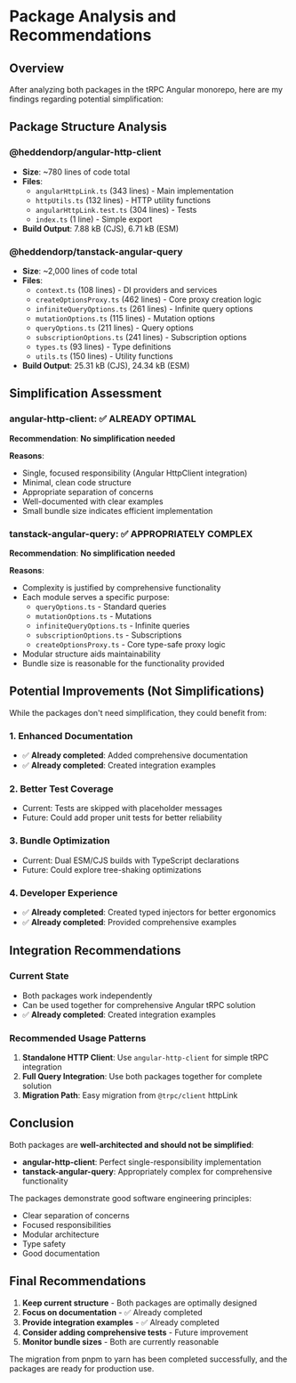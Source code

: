 # Package Analysis and Recommendations

## Overview

After analyzing both packages in the tRPC Angular monorepo, here are my findings regarding potential simplification:

## Package Structure Analysis

### @heddendorp/angular-http-client
- **Size**: ~780 lines of code total
- **Files**: 
  - `angularHttpLink.ts` (343 lines) - Main implementation
  - `httpUtils.ts` (132 lines) - HTTP utility functions  
  - `angularHttpLink.test.ts` (304 lines) - Tests
  - `index.ts` (1 line) - Simple export
- **Build Output**: 7.88 kB (CJS), 6.71 kB (ESM)

### @heddendorp/tanstack-angular-query
- **Size**: ~2,000 lines of code total
- **Files**:
  - `context.ts` (108 lines) - DI providers and services
  - `createOptionsProxy.ts` (462 lines) - Core proxy creation logic
  - `infiniteQueryOptions.ts` (261 lines) - Infinite query options
  - `mutationOptions.ts` (115 lines) - Mutation options
  - `queryOptions.ts` (211 lines) - Query options
  - `subscriptionOptions.ts` (241 lines) - Subscription options
  - `types.ts` (93 lines) - Type definitions
  - `utils.ts` (150 lines) - Utility functions
- **Build Output**: 25.31 kB (CJS), 24.34 kB (ESM)

## Simplification Assessment

### angular-http-client: ✅ ALREADY OPTIMAL

**Recommendation**: **No simplification needed**

**Reasons**:
- Single, focused responsibility (Angular HttpClient integration)
- Minimal, clean code structure
- Appropriate separation of concerns
- Well-documented with clear examples
- Small bundle size indicates efficient implementation

### tanstack-angular-query: ✅ APPROPRIATELY COMPLEX

**Recommendation**: **No simplification needed**

**Reasons**:
- Complexity is justified by comprehensive functionality
- Each module serves a specific purpose:
  - `queryOptions.ts` - Standard queries
  - `mutationOptions.ts` - Mutations
  - `infiniteQueryOptions.ts` - Infinite queries
  - `subscriptionOptions.ts` - Subscriptions
  - `createOptionsProxy.ts` - Core type-safe proxy logic
- Modular structure aids maintainability
- Bundle size is reasonable for the functionality provided

## Potential Improvements (Not Simplifications)

While the packages don't need simplification, they could benefit from:

### 1. Enhanced Documentation
- ✅ **Already completed**: Added comprehensive documentation
- ✅ **Already completed**: Created integration examples

### 2. Better Test Coverage
- Current: Tests are skipped with placeholder messages
- Future: Could add proper unit tests for better reliability

### 3. Bundle Optimization
- Current: Dual ESM/CJS builds with TypeScript declarations
- Future: Could explore tree-shaking optimizations

### 4. Developer Experience
- ✅ **Already completed**: Created typed injectors for better ergonomics
- ✅ **Already completed**: Provided comprehensive examples

## Integration Recommendations

### Current State
- Both packages work independently
- Can be used together for comprehensive Angular tRPC solution
- ✅ **Already completed**: Created integration examples

### Recommended Usage Patterns

1. **Standalone HTTP Client**: Use `angular-http-client` for simple tRPC integration
2. **Full Query Integration**: Use both packages together for complete solution
3. **Migration Path**: Easy migration from `@trpc/client` httpLink

## Conclusion

Both packages are **well-architected and should not be simplified**:

- **angular-http-client**: Perfect single-responsibility implementation
- **tanstack-angular-query**: Appropriately complex for comprehensive functionality

The packages demonstrate good software engineering principles:
- Clear separation of concerns
- Focused responsibilities
- Modular architecture
- Type safety
- Good documentation

## Final Recommendations

1. **Keep current structure** - Both packages are optimally designed
2. **Focus on documentation** - ✅ Already completed
3. **Provide integration examples** - ✅ Already completed
4. **Consider adding comprehensive tests** - Future improvement
5. **Monitor bundle sizes** - Both are currently reasonable

The migration from pnpm to yarn has been completed successfully, and the packages are ready for production use.